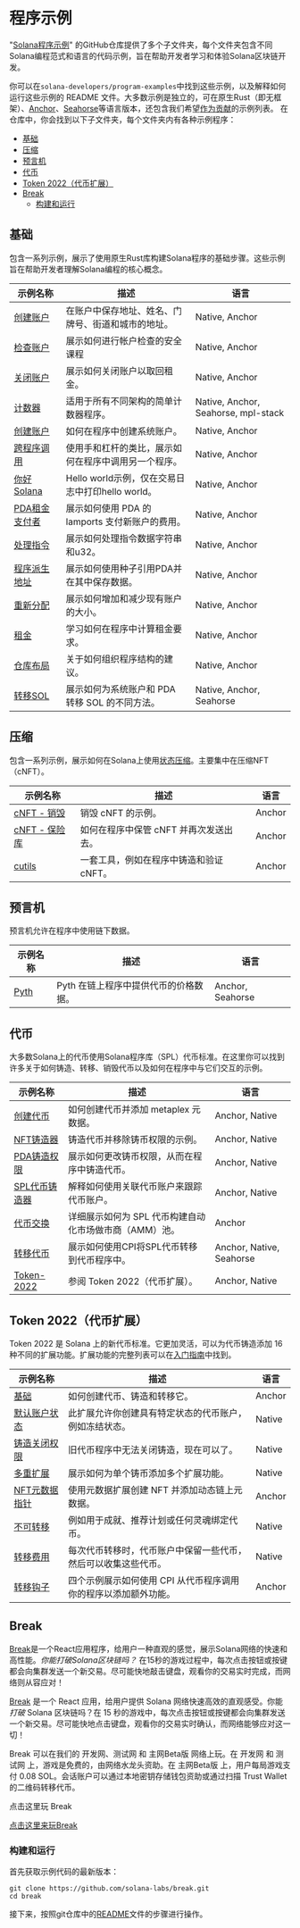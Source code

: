 # 程序示例


"[Solana程序示例](https://github.com/solana-developers/program-examples)" 的GitHub仓库提供了多个子文件夹，每个文件夹包含不同Solana编程范式和语言的代码示例，旨在帮助开发者学习和体验Solana区块链开发。

你可以在`solana-developers/program-examples`中找到这些示例，以及解释如何运行这些示例的 README 文件。大多数示例是独立的，可在原生Rust（即无框架）、[Anchor](https://www.anchor-lang.com/docs/installation)、[Seahorse](https://seahorse-lang.org/)等语言版本，还包含我们希望[作为贡献](https://github.com/solana-developers/program-examples?tab=readme-ov-file#examples-wed-love-to-see)的示例列表。
在仓库中，你会找到以下子文件夹，每个文件夹内有各种示例程序：

- [基础](#基础)
- [压缩](#压缩)
- [预言机](#预言机)
- [代币](#代币)
- [Token 2022（代币扩展）](#token-2022代币扩展)
- [Break](#break)
  - [构建和运行](#构建和运行)

## 基础

包含一系列示例，展示了使用原生Rust库构建Solana程序的基础步骤。这些示例旨在帮助开发者理解Solana编程的核心概念。

| 示例名称                                                     | 描述                                                 | 语言                                |
| ------------------------------------------------------------ | ---------------------------------------------------- | ----------------------------------- |
| [创建账户](https://github.com/solana-developers/program-examples/tree/main/basics/account-data) | 在账户中保存地址、姓名、门牌号、街道和城市的地址。   | Native, Anchor                      |
| [检查账户](https://github.com/solana-developers/program-examples/tree/main/basics/checking-accounts) | 展示如何进行帐户检查的安全课程                       | Native, Anchor                      |
| [关闭账户](https://github.com/solana-developers/program-examples/tree/main/basics/close-account) | 展示如何关闭账户以取回租金。                         | Native, Anchor                      |
| [计数器](https://github.com/solana-developers/program-examples/tree/main/basics/counter) | 适用于所有不同架构的简单计数器程序。                 | Native, Anchor, Seahorse, mpl-stack |
| [创建账户](https://github.com/solana-developers/program-examples/tree/main/basics/create-account) | 如何在程序中创建系统账户。                           | Native, Anchor                      |
| [跨程序调用](https://github.com/solana-developers/program-examples/tree/main/basics/cross-program-invocation) | 使用手和杠杆的类比，展示如何在程序中调用另一个程序。 | Native, Anchor                      |
| [你好Solana](https://github.com/solana-developers/program-examples/tree/main/basics/hello-solana) | Hello world示例，仅在交易日志中打印hello world。     | Native, Anchor                      |
| [PDA租金支付者](https://github.com/solana-developers/program-examples/tree/main/basics/pda-rent-payer) | 展示如何使用 PDA 的 lamports 支付新账户的费用。      | Native, Anchor                      |
| [处理指令](https://github.com/solana-developers/program-examples/tree/main/basics/processing-instructions) | 展示如何处理指令数据字符串和u32。                    | Native, Anchor                      |
| [程序派生地址](https://github.com/solana-developers/program-examples/tree/main/basics/program-derived-addresses) | 展示如何使用种子引用PDA并在其中保存数据。            | Native, Anchor                      |
| [重新分配](https://github.com/solana-developers/program-examples/tree/main/basics/realloc) | 展示如何增加和减少现有账户的大小。                   | Native, Anchor                      |
| [租金](https://github.com/solana-developers/program-examples/tree/main/basics/rent) | 学习如何在程序中计算租金要求。                       | Native, Anchor                      |
| [仓库布局](https://github.com/solana-developers/program-examples/tree/main/basics/repository-layout) | 关于如何组织程序结构的建议。                         | Native, Anchor                      |
| [转移SOL](https://github.com/solana-developers/program-examples/tree/main/basics/transfer-sol) | 展示如何为系统账户和 PDA 转移 SOL 的不同方法。       | Native, Anchor, Seahorse            |

## 压缩

包含一系列示例，展示如何在Solana上使用[状态压缩](https://solana.com/docs/advanced/state-compression)。主要集中在压缩NFT（cNFT）。

| 示例名称                                                     | 描述                                    | 语言   |
| ------------------------------------------------------------ | --------------------------------------- | ------ |
| [cNFT - 销毁](https://github.com/solana-developers/program-examples/tree/main/compression/cnft-burn) | 销毁 cNFT 的示例。                      | Anchor |
| [cNFT - 保险库](https://github.com/solana-developers/program-examples/tree/main/compression/cnft-vault/anchor) | 如何在程序中保管 cNFT 并再次发送出去。  | Anchor |
| [cutils](https://github.com/solana-developers/program-examples/tree/main/compression/cutils) | 一套工具，例如在程序中铸造和验证 cNFT。 | Anchor |

## 预言机

预言机允许在程序中使用链下数据。

| 示例名称                                                     | 描述                                  | 语言             |
| ------------------------------------------------------------ | ------------------------------------- | ---------------- |
| [Pyth](https://github.com/solana-developers/program-examples/tree/main/oracles/pyth) | Pyth 在链上程序中提供代币的价格数据。 | Anchor, Seahorse |

## 代币

大多数Solana上的代币使用Solana程序库（SPL）代币标准。在这里你可以找到许多关于如何铸造、转移、销毁代币以及如何在程序中与它们交互的示例。

| 示例名称                                                     | 描述                                                   | 语言                     |
| ------------------------------------------------------------ | ------------------------------------------------------ | ------------------------ |
| [创建代币](https://github.com/solana-developers/program-examples/tree/main/tokens/create-token) | 如何创建代币并添加 metaplex 元数据。                   | Anchor, Native           |
| [NFT铸造器](https://github.com/solana-developers/program-examples/tree/main/tokens/nft-minter) | 铸造代币并移除铸币权限的示例。                         | Anchor, Native           |
| [PDA铸造权限](https://github.com/solana-developers/program-examples/tree/main/tokens/pda-mint-authority) | 展示如何更改铸币权限，从而在程序中铸造代币。           | Anchor, Native           |
| [SPL代币铸造器](https://github.com/solana-developers/program-examples/tree/main/tokens/spl-token-minter) | 解释如何使用关联代币账户来跟踪代币账户。               | Anchor, Native           |
| [代币交换](https://github.com/solana-developers/program-examples/tree/main/tokens/token-swap) | 详细展示如何为 SPL 代币构建自动化市场做市商（AMM）池。 | Anchor                   |
| [转移代币](https://github.com/solana-developers/program-examples/tree/main/tokens/transfer-tokens) | 展示如何使用CPI将SPL代币转移到代币程序中。             | Anchor, Native, Seahorse |
| [Token-2022](https://github.com/solana-developers/program-examples/tree/main/tokens/token-2022) | 参阅 Token 2022（代币扩展）。                          | Anchor, Native           |

## Token 2022（代币扩展）

Token 2022 是 Solana 上的新代币标准。它更加灵活，可以为代币铸造添加 16 种不同的扩展功能。扩展功能的完整列表可以在[入门指南](https://solana.com/developers/guides/token-extensions/getting-started)中找到。

| 示例名称                                                     | 描述                                                         | 语言   |
| ------------------------------------------------------------ | ------------------------------------------------------------ | ------ |
| [基础](https://github.com/solana-developers/program-examples/tree/main/tokens/token-2022/basics/anchor) | 如何创建代币、铸造和转移它。                                 | Anchor |
| [默认账户状态](https://github.com/solana-developers/program-examples/tree/main/tokens/token-2022/default-account-state/native) | 此扩展允许你创建具有特定状态的代币账户，例如冻结状态。       | Native |
| [铸造关闭权限](https://github.com/solana-developers/program-examples/tree/main/tokens/token-2022/mint-close-authority) | 旧代币程序中无法关闭铸造，现在可以了。                       | Native |
| [多重扩展](https://github.com/solana-developers/program-examples/tree/main/tokens/token-2022/multiple-extensions) | 展示如何为单个铸币添加多个扩展功能。                         | Native |
| [NFT元数据指针](https://github.com/solana-developers/program-examples/tree/main/tokens/token-2022/nft-meta-data-pointer) | 使用元数据扩展创建 NFT 并添加动态链上元数据。                | Anchor |
| [不可转移](https://github.com/solana-developers/program-examples/tree/main/tokens/token-2022/non-transferable/native) | 例如用于成就、推荐计划或任何灵魂绑定代币。                   | Native |
| [转移费用](https://github.com/solana-developers/program-examples/tree/main/tokens/token-2022/transfer-fees) | 每次代币转移时，代币账户中保留一些代币，然后可以收集这些代币。 | Native |
| [转移钩子](https://github.com/solana-developers/program-examples/tree/main/tokens/token-2022/transfer-hook) | 四个示例展示如何使用 CPI 从代币程序调用你的程序以添加额外功能。 | Anchor |

## Break

[Break](https://break.solana.com/)是一个React应用程序，给用户一种直观的感觉，展示Solana网络的快速和高性能。*你能打破Solana区块链吗？* 在15秒的游戏过程中，每次点击按钮或按键都会向集群发送一个新交易。尽可能快地敲击键盘，观看你的交易实时完成，而网络则从容应对！

[Break](https://break.solana.com/) 是一个 React 应用，给用户提供 Solana 网络快速高效的直观感受。你能*打破* Solana 区块链吗？在 15 秒的游戏中，每次点击按钮或按键都会向集群发送一个新交易。尽可能快地点击键盘，观看你的交易实时确认，而网络能够应对这一切！

Break 可以在我们的 开发网、测试网 和 主网Beta版 网络上玩。在 开发网 和 测试网 上，游戏是免费的，由网络水龙头资助。在 主网Beta版 上，用户每局游戏支付 0.08 SOL。会话账户可以通过本地密钥存储钱包资助或通过扫描 Trust Wallet 的二维码转移代币。

点击这里玩 Break

[点击这里来玩Break](https://break.solana.com/)

### 构建和运行

首先获取示例代码的最新版本：

```shell
git clone https://github.com/solana-labs/break.git
cd break
```

接下来，按照git仓库中的[README](https://github.com/solana-labs/break/blob/main/README.md)文件的步骤进行操作。
